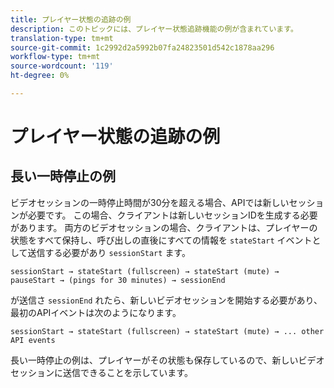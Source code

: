 ```yaml
---
title: プレイヤー状態の追跡の例
description: このトピックには、プレイヤー状態追跡機能の例が含まれています。
translation-type: tm+mt
source-git-commit: 1c2992d2a5992b07fa24823501d542c1878aa296
workflow-type: tm+mt
source-wordcount: '119'
ht-degree: 0%

---
```



# プレイヤー状態の追跡の例


## 長い一時停止の例

ビデオセッションの一時停止時間が30分を超える場合、APIでは新しいセッションが必要です。 この場合、クライアントは新しいセッションIDを生成する必要があります。 両方のビデオセッションの場合、クライアントは、プレイヤーの状態をすべて保持し、呼び出しの直後にすべての情報を `stateStart` イベントとして送信する必要があり `sessionStart` ます。

`sessionStart → stateStart (fullscreen) → stateStart (mute) → pauseStart → (pings for 30 minutes) → sessionEnd
`

が送信さ `sessionEnd` れたら、新しいビデオセッションを開始する必要があり、最初のAPIイベントは次のようになります。

`sessionStart → stateStart (fullscreen) → stateStart (mute) → ... other API events`

長い一時停止の例は、プレイヤーがその状態も保存しているので、新しいビデオセッションに送信できることを示しています。
